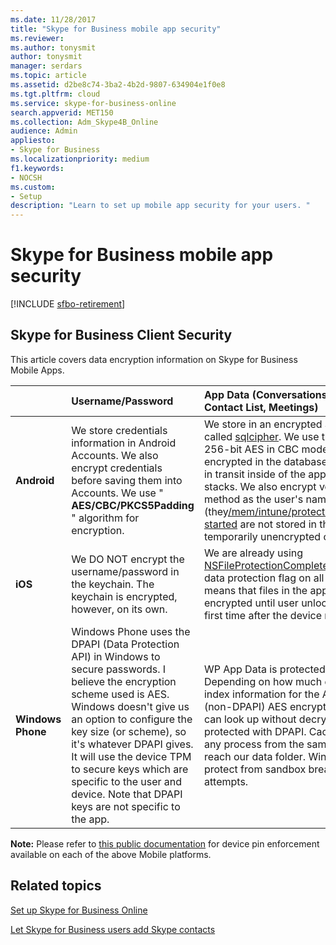 ```yaml
---
ms.date: 11/28/2017
title: "Skype for Business mobile app security"
ms.reviewer: 
ms.author: tonysmit
author: tonysmit
manager: serdars
ms.topic: article
ms.assetid: d2be8c74-3ba2-4b2d-9807-634904e1f0e8
ms.tgt.pltfrm: cloud
ms.service: skype-for-business-online
search.appverid: MET150
ms.collection: Adm_Skype4B_Online
audience: Admin
appliesto:
- Skype for Business
ms.localizationpriority: medium
f1.keywords:
- NOCSH
ms.custom:
- Setup
description: "Learn to set up mobile app security for your users. "
---
```


# Skype for Business mobile app security

[!INCLUDE [sfbo-retirement](../../Hub/includes/sfbo-retirement.md)]

## Skype for Business Client Security

This article covers data encryption information on Skype for Business Mobile Apps.
  
||**Username/Password** <br/> |**App Data (Conversations,<br/> Contact List, Meetings)** <br/> |**Diagnostic logs** <br/> |
|:-----|:-----|:-----|:-----|
|**Android** <br/> |We store credentials information in Android Accounts. We also encrypt credentials before saving them into Accounts. We use " **AES/CBC/PKCS5Padding** " algorithm for encryption. <br/> |We store in an encrypted SQL database using a library called [sqlcipher](https://www.zetetic.net/sqlcipher/design/). We use their default algorithm of 256-bit AES in CBC mode. The data at rest is always encrypted in the database file and is only unencrypted in transit inside of the app's volatile memory and call stacks. We also encrypt voicemail files using the same method as the user's name and password encryption (they[/mem/intune/protect/device-compliance-get-started](/mem/intune/protect/device-compliance-get-started) are not stored in the DB). Voicemails are temporarily unencrypted on disk to allow playback.  <br/> |This information is not encrypted.  <br/> |
|**iOS** <br/> |We DO NOT encrypt the username/password in the keychain. The keychain is encrypted, however, on its own.  <br/> |We are already using [NSFileProtectionCompleteUntilFirstUserAuthentication](https://developer.apple.com/reference/foundation/fileprotectiontype/1616633-completeuntilfirstuserauthentica) data protection flag on all files in the app storage. This means that files in the app storage would be encrypted until user unlocks the device for the very first time after the device reboot. <br/> |This information is not encrypted.  <br/> |
|**Windows Phone** <br/> |Windows Phone uses the DPAPI (Data Protection API) in Windows to secure passwords. I believe the encryption scheme used is AES. Windows doesn't give us an option to configure the key size (or scheme), so it's whatever DPAPI gives. It will use the device TPM to secure keys which are specific to the user and device. Note that DPAPI keys are not specific to the app.  <br/> |WP App Data is protected with [DPAP](/previous-versions/windows/apps/hh487164(v=vs.105))I, like the creds. Depending on how much detail we want, some of the index information for the App Data is protected by (non-DPAPI) AES encryption to avoid salting, so we can look up without decrypting, and that key is in turn protected with DPAPI. Cached data can be read by any process from the same phone, assuming it can reach our data folder. Windows encryption does not protect from sandbox breach, only external access attempts.  <br/> |This information is not encrypted.  <br/> |
   
**Note:** Please refer to [this public documentation](/mem/intune/protect/device-compliance-get-started) for device pin enforcement available on each of the above Mobile platforms.
  
## Related topics
[Set up Skype for Business Online](set-up-skype-for-business-online.md)

[Let Skype for Business users add Skype contacts](let-skype-for-business-users-add-skype-contacts.md)

  

